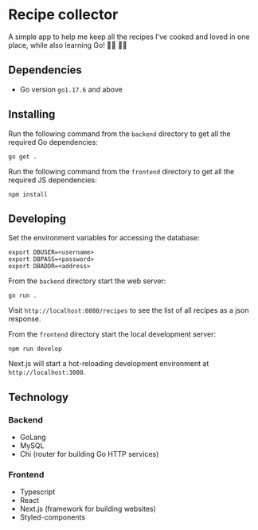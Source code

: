 # Recipe collector

A simple app to help me keep all the recipes I've cooked and loved in one place, while also learning Go! :woman_cook: :woman_technologist:

## Dependencies

* Go version `go1.17.6` and above

## Installing

Run the following command from the `backend` directory to get all the required Go dependencies:
```
go get .
```

Run the following command from the `frontend` directory to get all the required JS dependencies:
```
npm install
```

## Developing

Set the environment variables for accessing the database:
```
export DBUSER=<username>
export DBPASS=<password>
export DBADDR=<address>
```

From the `backend` directory start the web server:
```
go run .
```
Visit `http://localhost:8080/recipes` to see the list of all recipes as a json response.

From the `frontend` directory start the local development server:
```
npm run develop
```
Next.js will start a hot-reloading development environment at `http://localhost:3000`.

## Technology
### Backend
- GoLang
- MySQL
- Chi (router for building Go HTTP services)

### Frontend
- Typescript
- React
- Next.js (framework for building websites)
- Styled-components

